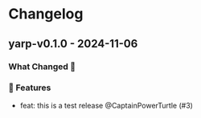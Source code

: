# Changelog

## yarp-v0.1.0 - 2024-11-06

### What Changed 👀

### 🚀 Features

- feat: this is a test release @CaptainPowerTurtle (#3)
